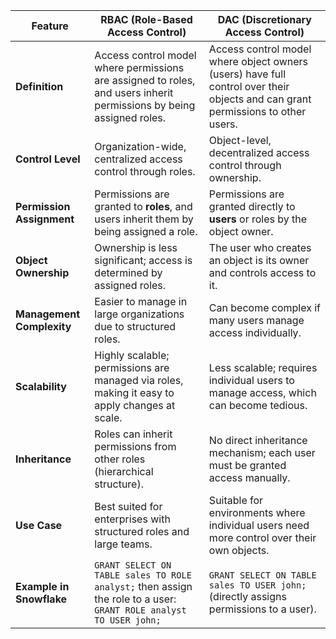 | Feature                   | RBAC (Role-Based Access Control)                                                                                     | DAC (Discretionary Access Control)                                                                                              |
| ------------------------- | -------------------------------------------------------------------------------------------------------------------- | ------------------------------------------------------------------------------------------------------------------------------- |
| **Definition**            | Access control model where permissions are assigned to roles, and users inherit permissions by being assigned roles. | Access control model where object owners (users) have full control over their objects and can grant permissions to other users. |
| **Control Level**         | Organization-wide, centralized access control through roles.                                                         | Object-level, decentralized access control through ownership.                                                                   |
| **Permission Assignment** | Permissions are granted to **roles**, and users inherit them by being assigned a role.                               | Permissions are granted directly to **users** or roles by the object owner.                                                     |
| **Object Ownership**      | Ownership is less significant; access is determined by assigned roles.                                               | The user who creates an object is its owner and controls access to it.                                                          |
| **Management Complexity** | Easier to manage in large organizations due to structured roles.                                                     | Can become complex if many users manage access individually.                                                                    |
| **Scalability**           | Highly scalable; permissions are managed via roles, making it easy to apply changes at scale.                        | Less scalable; requires individual users to manage access, which can become tedious.                                            |
| **Inheritance**           | Roles can inherit permissions from other roles (hierarchical structure).                                             | No direct inheritance mechanism; each user must be granted access manually.                                                     |
| **Use Case**              | Best suited for enterprises with structured roles and large teams.                                                   | Suitable for environments where individual users need more control over their own objects.                                      |
| **Example in Snowflake**  | `GRANT SELECT ON TABLE sales TO ROLE analyst;` then assign the role to a user: `GRANT ROLE analyst TO USER john;`    | `GRANT SELECT ON TABLE sales TO USER john;` (directly assigns permissions to a user).                                           |
